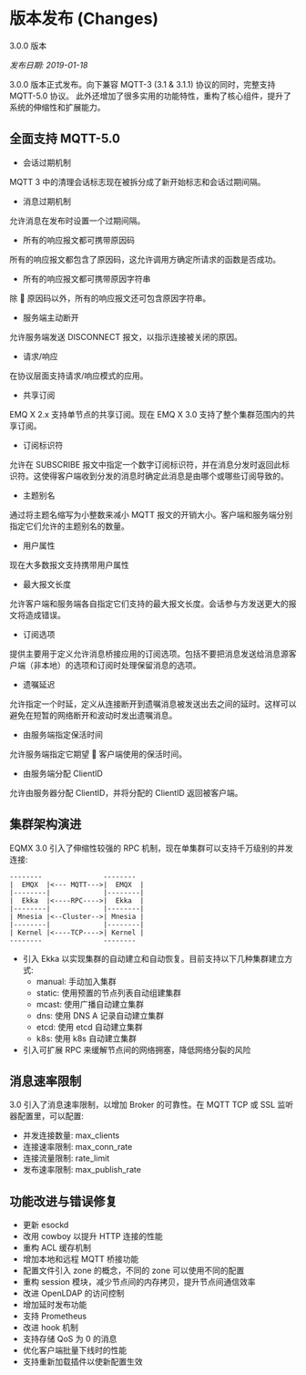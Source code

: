 # 版本发布 (Changes)

3.0.0 版本

_发布日期: 2019-01-18_

3.0.0 版本正式发布。向下兼容 MQTT-3 (3.1 & 3.1.1) 协议的同时，完整支持 MQTT-5.0 协议。 此外还增加了很多实用的功能特性，重构了核心组件，提升了系统的伸缩性和扩展能力。

## 全面支持 MQTT-5.0

- 会话过期机制

MQTT 3 中的清理会话标志现在被拆分成了新开始标志和会话过期间隔。

- 消息过期机制

允许消息在发布时设置一个过期间隔。

- 所有的响应报文都可携带原因码

所有的响应报文都包含了原因码，这允许调用方确定所请求的函数是否成功。

- 所有的响应报文都可携带原因字符串

除  原因码以外，所有的响应报文还可包含原因字符串。

- 服务端主动断开

允许服务端发送 DISCONNECT 报文，以指示连接被关闭的原因。

- 请求/响应

在协议层面支持请求/响应模式的应用。

- 共享订阅

EMQ X 2.x 支持单节点的共享订阅。现在 EMQ X 3.0 支持了整个集群范围内的共享订阅。

- 订阅标识符

允许在 SUBSCRIBE 报文中指定一个数字订阅标识符，并在消息分发时返回此标识符。这使得客户端收到分发的消息时确定此消息是由哪个或哪些订阅导致的。

- 主题别名

通过将主题名缩写为小整数来减小 MQTT 报文的开销大小。客户端和服务端分别指定它们允许的主题别名的数量。

- 用户属性

现在大多数报文支持携带用户属性

- 最大报文长度

允许客户端和服务端各自指定它们支持的最大报文长度。会话参与方发送更大的报文将造成错误。

- 订阅选项

提供主要用于定义允许消息桥接应用的订阅选项。包括不要把消息发送给消息源客户端（非本地）的选项和订阅时处理保留消息的选项。

- 遗嘱延迟

允许指定一个时延，定义从连接断开到遗嘱消息被发送出去之间的延时。这样可以避免在短暂的网络断开和波动时发出遗嘱消息。

- 由服务端指定保活时间

允许服务端指定它期望  客户端使用的保活时间。

- 由服务端分配 ClientID

允许由服务器分配 ClientID，并将分配的 ClientID 返回被客户端。

## 集群架构演进

EQMX 3.0 引入了伸缩性较强的 RPC 机制，现在单集群可以支持千万级别的并发连接:

    --------               --------
    |  EMQX  |<--- MQTT--->|  EMQX  |
    |--------|             |--------|
    |  Ekka  |<----RPC---->|  Ekka  |
    |--------|             |--------|
    | Mnesia |<--Cluster-->| Mnesia |
    |--------|             |--------|
    | Kernel |<----TCP---->| Kernel |
    --------               --------

- 引入 Ekka 以实现集群的自动建立和自动恢复。目前支持以下几种集群建立方式:
  - manual: 手动加入集群
  - static: 使用预置的节点列表自动组建集群
  - mcast: 使用广播自动建立集群
  - dns: 使用 DNS A 记录自动建立集群
  - etcd: 使用 etcd 自动建立集群
  - k8s: 使用 k8s 自动建立集群
- 引入可扩展 RPC 来缓解节点间的网络拥塞，降低网络分裂的风险

## 消息速率限制

3.0 引入了消息速率限制，以增加 Broker 的可靠性。在 MQTT TCP 或 SSL 监听器配置里，可以配置:

- 并发连接数量: max_clients
- 连接速率限制: max_conn_rate
- 连接流量限制: rate_limit
- 发布速率限制: max_publish_rate

## 功能改进与错误修复

- 更新 esockd
- 改用 cowboy 以提升 HTTP 连接的性能
- 重构 ACL 缓存机制
- 增加本地和远程 MQTT 桥接功能
- 配置文件引入 zone 的概念，不同的 zone 可以使用不同的配置
- 重构 session 模块，减少节点间的内存拷贝，提升节点间通信效率
- 改进 OpenLDAP 的访问控制
- 增加延时发布功能
- 支持 Prometheus
- 改进 hook 机制
- 支持存储 QoS 为 0 的消息
- 优化客户端批量下线时的性能
- 支持重新加载插件以使新配置生效
